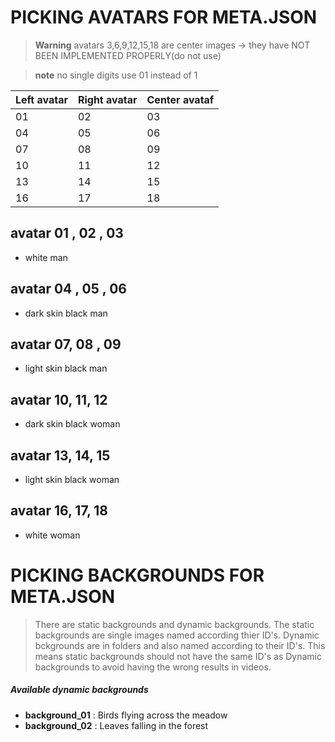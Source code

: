 # PICKING AVATARS FOR META.JSON
> **Warning**
> avatars 3,6,9,12,15,18 are center images -> they have NOT BEEN IMPLEMENTED PROPERLY(do not use)

> **note**
> no single digits use 01 instead of 1

Left avatar  | Right avatar | Center avataf
------------- | ------------- | -------------
01  | 02 | 03 
04 |05 | 06
07| 08 | 09
10| 11 | 12
13| 14 | 15
16|17 | 18

## avatar 01 , 02 , 03
- white man

## avatar 04 , 05 , 06
- dark skin black man

## avatar 07, 08 , 09
- light skin black man

## avatar 10, 11, 12
- dark skin black woman

## avatar 13, 14, 15
- light skin black woman

## avatar 16, 17, 18
- white woman



# PICKING BACKGROUNDS FOR META.JSON
>There are static backgrounds and dynamic backgrounds. The static backgrounds are single images named according thier ID's. Dynamic bckgrounds are in folders and also named according to their ID's. This means static backgrounds should not have the same ID's as Dynamic backgrounds to avoid having the wrong results in videos.

##### Available dynamic backgrounds
- **background_01** : Birds flying across the meadow
- **background_02** : Leaves falling in the forest
